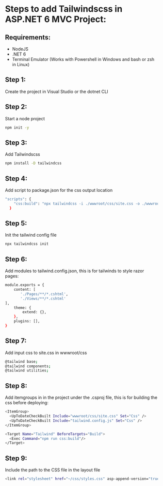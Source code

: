 # Steps to add Tailwindscss in ASP.NET 6 MVC Project:
## Requirements: 
- NodeJS
- .NET 6
- Terminal Emulator (Works with Powershell in Windows and bash or zsh in Linux)

## Step 1:
Create the project in Visual Studio or the dotnet CLI

## Step 2:
Start a node project
```sh
npm init -y
```

## Step 3:
Add Tailwindscss
```sh
npm install -D tailwindcss
```


## Step 4:
Add script to package.json for the css output location
```sh
"scripts": {
    "css:build": "npx tailwindcss -i ./wwwroot/css/site.css -o ./wwwroot/css/styles.css --minify"
  }
```

## Step 5:
Init the tailwind config file
```sh
npx tailwindcss init
```

## Step 6:
Add modules to tailwind.config.json, this is for tailwinds to style razor pages:
```sh
module.exports = {
    content: [
       './Pages/**/*.cshtml',
       './Views/**/*.cshtml'
],
    theme: {
        extend: {},
    },
    plugins: [],
}
```

## Step 7:
Add input css to site.css in wwwroot/css
```sh
@tailwind base;
@tailwind components;
@tailwind utilities;
```

## Step 8:
Add itemgroups in in the project under the .csproj file, this is for building the css before deploying:
```sh
<ItemGroup>
  <UpToDateCheckBuilt Include="wwwroot/css/site.css" Set="Css" />
  <UpToDateCheckBuilt Include="tailwind.config.js" Set="Css" />
</ItemGroup>

<Target Name="Tailwind" BeforeTargets="Build">
  <Exec Command="npm run css:build"/>
</Target>
```

## Step 9:
Include the path to the CSS file in the layout file
```sh
<link rel="stylesheet" href="~/css/styles.css" asp-append-version="true" />
```


